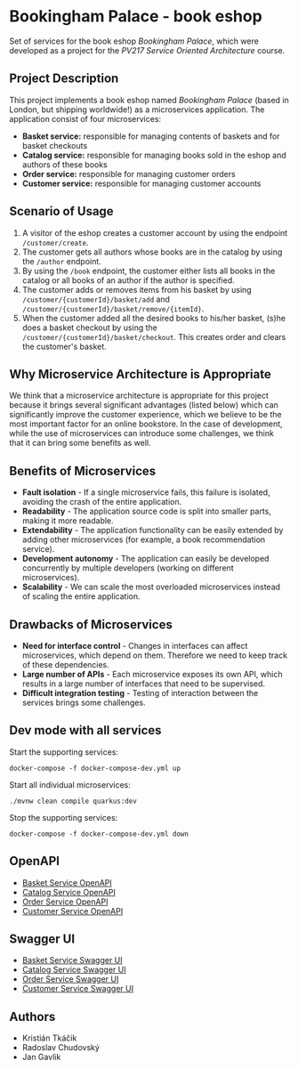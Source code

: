 # Bookingham Palace - book eshop

Set of services for the book eshop *Bookingham Palace*, which were developed as a project for the *PV217 Service Oriented Architecture* course.

## Project Description
This project implements a book eshop named *Bookingham Palace* (based in London, but shipping worldwide!) as a microservices application. The application consist of four microservices:

* **Basket service:** responsible for managing contents of baskets and for basket checkouts
* **Catalog service:** responsible for managing books sold in the eshop and authors of these books
* **Order service:** responsible for managing customer orders
* **Customer service:** responsible for managing customer accounts

## Scenario of Usage

1. A visitor of the eshop creates a customer account by using the endpoint `/customer/create`.
2. The customer gets all authors whose books are in the catalog by using the `/author` endpoint.
3. By using the `/book` endpoint, the customer either lists all books in the catalog or all books of an author if the author is specified.
4. The customer adds or removes items from his basket by using `/customer/{customerId}/basket/add` and `/customer/{customerId}/basket/remove/{itemId}`.
5. When the customer added all the desired books to his/her basket, (s)he does a basket checkout by using the `/customer/{customerId}/basket/checkout`. This creates order and clears the customer's basket.

## Why Microservice Architecture is Appropriate
We think that a microservice architecture is appropriate for this project because it brings several significant advantages (listed below) which can significantly improve the customer experience, which we believe to be the most important factor for an online bookstore. In the case of development, while the use of microservices can introduce some challenges, we think that it can bring some benefits as well.

## Benefits of Microservices

* **Fault isolation** - If a single microservice fails, this failure is isolated, avoiding the crash of the entire application.
* **Readability** - The application source code is split into smaller parts, making it more readable.
* **Extendability** - The application functionality can be easily extended by adding other microservices (for example, a book recommendation service).
* **Development autonomy** - The application can easily be developed concurrently by multiple developers (working on different microservices).
* **Scalability** - We can scale the most overloaded microservices instead of scaling the entire application.

## Drawbacks of Microservices

* **Need for interface control** - Changes in interfaces can affect microservices, which depend on them. Therefore we need to keep track of these dependencies.
* **Large number of APIs** - Each microservice exposes its own API, which results in a large number of interfaces that need to be supervised.
* **Difficult integration testing** - Testing of interaction between the services brings some challenges.

## Dev mode with all services

Start the supporting services:
```
docker-compose -f docker-compose-dev.yml up
```
Start all individual microservices:
```
./mvnw clean compile quarkus:dev
```
Stop the supporting services:
```
docker-compose -f docker-compose-dev.yml down
```

## OpenAPI

* [Basket Service OpenAPI](http://localhost:8082/q/openapi?format=json)
* [Catalog Service OpenAPI](http://localhost:8083/q/openapi?format=json)
* [Order Service OpenAPI](http://localhost:8084/q/openapi?format=json)
* [Customer Service OpenAPI](http://localhost:8085/q/openapi?format=json)

## Swagger UI

* [Basket Service Swagger UI](http://localhost:8082/q/swagger-ui/)
* [Catalog Service Swagger UI](http://localhost:8083/q/swagger-ui/)
* [Order Service Swagger UI](http://localhost:8084/q/swagger-ui/)
* [Customer Service Swagger UI](http://localhost:8085/q/swagger-ui/)

## Authors

* Kristián Tkáčik
* Radoslav Chudovský
* Jan Gavlik